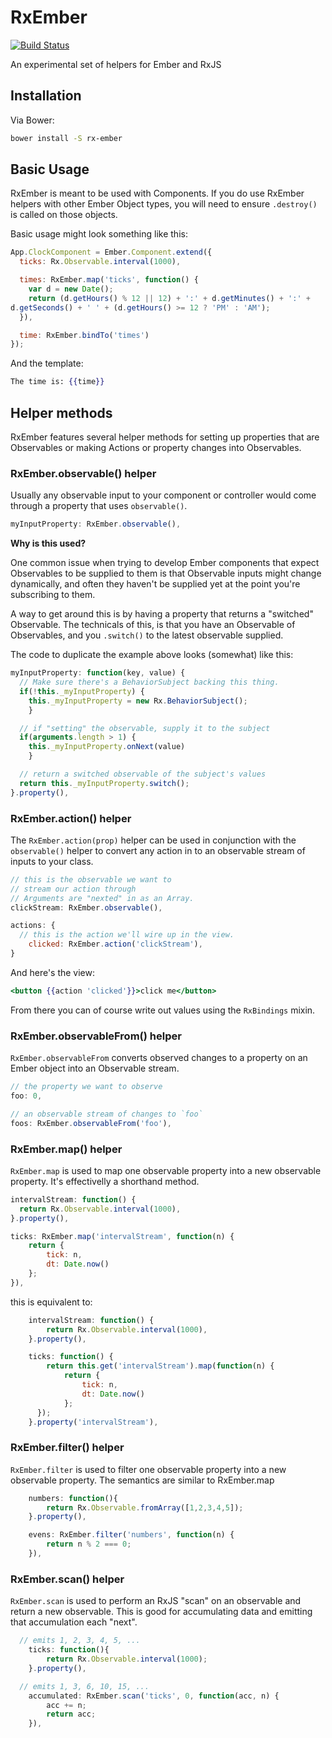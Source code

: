 RxEmber
==============

[![Build Status](https://travis-ci.org/blesh/RxEmber.svg?branch=master)](https://travis-ci.org/blesh/RxEmber)

An experimental set of helpers for Ember and RxJS

## Installation

Via Bower:

```sh
bower install -S rx-ember
```


## Basic Usage

RxEmber is meant to be used with Components. If you do use RxEmber
helpers with other Ember Object types, you will need to ensure
`.destroy()` is called on those objects.

Basic usage might look something like this:

```js
App.ClockComponent = Ember.Component.extend({
  ticks: Rx.Observable.interval(1000),

  times: RxEmber.map('ticks', function() {
    var d = new Date();
    return (d.getHours() % 12 || 12) + ':' + d.getMinutes() + ':' +
d.getSeconds() + ' ' + (d.getHours() >= 12 ? 'PM' : 'AM');
  }),

  time: RxEmber.bindTo('times')
});
```

And the template:

```hbs
The time is: {{time}}
```

## Helper methods

RxEmber features several helper methods for setting up properties that are Observables or making Actions or property changes into
Observables.


### RxEmber.observable() helper

Usually any observable input to your component or controller would come through a property
that uses `observable()`.

```js
myInputProperty: RxEmber.observable(),
```
**Why is this used?**

One common issue when trying to develop Ember components that expect Observables to be supplied to them is that 
Observable inputs might change dynamically, and often they haven't be supplied yet at the point you're subscribing
to them. 

A way to get around this is by having a property that returns a "switched" Observable. The technicals of this, is that
you have an Observable of Observables, and you `.switch()` to the latest observable supplied.

The code to duplicate the example above looks (somewhat) like this:

```js
myInputProperty: function(key, value) {
  // Make sure there's a BehaviorSubject backing this thing.
  if(!this._myInputProperty) {
  	this._myInputProperty = new Rx.BehaviorSubject();
	}

  // if "setting" the observable, supply it to the subject
  if(arguments.length > 1) {
  	this._myInputProperty.onNext(value)
	}

  // return a switched observable of the subject's values
  return this._myInputProperty.switch();
}.property(),
```


### RxEmber.action() helper

The `RxEmber.action(prop)` helper can be used in conjunction with the `observable()` helper to convert any 
action in to an observable stream of inputs to your class.

```js
// this is the observable we want to
// stream our action through
// Arguments are "nexted" in as an Array.
clickStream: RxEmber.observable(),

actions: {
  // this is the action we'll wire up in the view.
	clicked: RxEmber.action('clickStream'),
}
```

And here's the view:

```hbs
<button {{action 'clicked'}}>click me</button>
```

From there you can of course write out values using the `RxBindings` mixin.

### RxEmber.observableFrom() helper

`RxEmber.observableFrom` converts observed changes to a property on an Ember object into
an Observable stream.

```js
// the property we want to observe
foo: 0,

// an observable stream of changes to `foo`
foos: RxEmber.observableFrom('foo'),
```

### RxEmber.map() helper

`RxEmber.map` is used to map one observable property into a new observable property. It's effectivelly
 a shorthand method.

```js
intervalStream: function() {
  return Rx.Observable.interval(1000),
}.property(),

ticks: RxEmber.map('intervalStream', function(n) {
	return {
		tick: n,
		dt: Date.now()
	};
}),
```

this is equivalent to:

```js
	intervalStream: function() {
		return Rx.Observable.interval(1000),
	}.property(),

	ticks: function() {
		return this.get('intervalStream').map(function(n) {
			return {
				tick: n,
				dt: Date.now()
			};
	  });
	}.property('intervalStream'),
```

### RxEmber.filter() helper

`RxEmber.filter` is used to filter one observable property into a new observable property. The semantics are
similar to RxEmber.map

```js
	numbers: function(){
		return Rx.Observable.fromArray([1,2,3,4,5]);
	}.property(),

	evens: RxEmber.filter('numbers', function(n) {
		return n % 2 === 0;
	}),
```


### RxEmber.scan() helper

`RxEmber.scan` is used to perform an RxJS "scan" on an observable and return a new observable. This is good
for accumulating data and emitting that accumulation each "next".

```js
  // emits 1, 2, 3, 4, 5, ...
	ticks: function(){
		return Rx.Observable.interval(1000);
	}.property(),

  // emits 1, 3, 6, 10, 15, ...
	accumulated: RxEmber.scan('ticks', 0, function(acc, n) {
		acc += n;
		return acc;
	}),

```
